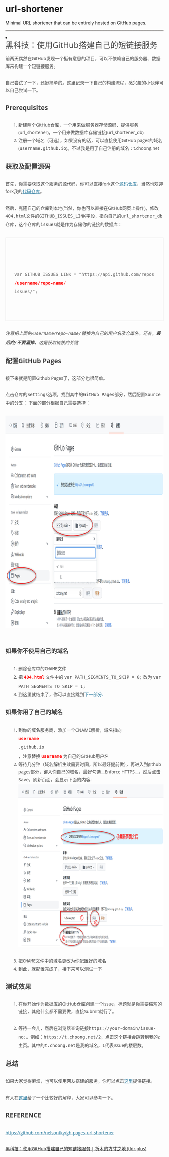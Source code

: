 # url-shortener
Minimal URL shortener that can be entirely hosted on GitHub pages.
<hr style="height:1px;border:none;border-top:1px dashed #0066CC;">
<li><h1 class="entry-title" style="margin: 0px; padding: 0px; border: 0px; font-size: 1.57143rem; vertical-align: baseline; clear: both; line-height: 1.2; font-weight: normal; color: rgb(68, 68, 68); font-family: &quot;Open Sans&quot;, Helvetica, Arial, sans-serif;">黑科技：使用GitHub搭建自己的短链接服务</h1>
</li>
<div>
<br>
</div>
<div>
<p style="margin: 0px 0px 1.71429rem; padding: 0px; border: 0px; vertical-align: baseline; line-height: 1.71429; color: rgb(68, 68, 68); font-family: &quot;Open Sans&quot;, Helvetica, Arial, sans-serif;">前两天偶然在GitHub发现一个挺有意思的项目，可以不依赖自己的服务器、数据库来构建一个短链接服务。</p>
<p style="margin: 0px 0px 1.71429rem; padding: 0px; border: 0px; vertical-align: baseline; line-height: 1.71429; color: rgb(68, 68, 68); font-family: &quot;Open Sans&quot;, Helvetica, Arial, sans-serif;">自己尝试了一下，还挺简单的。这里记录一下自己的构建流程，感兴趣的小伙伴可以自己尝试一下。</p>
<h2 id="prerequisites" style="margin: 1.71429rem 0px; padding: 0px; border: 0px; font-size: 1.28571rem; vertical-align: baseline; clear: both; line-height: 1.6; color: rgb(68, 68, 68); font-family: &quot;Open Sans&quot;, Helvetica, Arial, sans-serif;">Prerequisites</h2>
<ol style="margin: 0px 0px 1.71429rem; padding: 0px; border: 0px; vertical-align: baseline; list-style-position: outside; list-style-image: initial; line-height: 1.71429; color: rgb(68, 68, 68); font-family: &quot;Open Sans&quot;, Helvetica, Arial, sans-serif;">
<li style="margin: 0px 0px 0px 2.57143rem; padding: 0px; border: 0px; vertical-align: baseline;">新建两个GitHub仓库，一个用来做服务器存储源码、提供服务(url_shortener)，一个用来做数据库存储链接(url_shortener_db)</li>
<li style="margin: 0px 0px 0px 2.57143rem; padding: 0px; border: 0px; vertical-align: baseline;">注册一个域名（可选），如果没有的话，可以直接使用GitHub pages的域名(<code style="margin: 0px; padding: 0px; border: 0px; font-size: 0.857143rem; vertical-align: baseline; font-family: Consolas, Monaco, &quot;Lucida Console&quot;, monospace; line-height: 2;">username.github.io</code>)。不过我是用了自己注册的域名：t.choong.net</li>
</ol>
<h2 id="_1" style="margin: 1.71429rem 0px; padding: 0px; border: 0px; font-size: 1.28571rem; vertical-align: baseline; clear: both; line-height: 1.6; color: rgb(68, 68, 68); font-family: &quot;Open Sans&quot;, Helvetica, Arial, sans-serif;">获取及配置源码</h2>
<p style="margin: 0px 0px 1.71429rem; padding: 0px; border: 0px; vertical-align: baseline; line-height: 1.71429; color: rgb(68, 68, 68); font-family: &quot;Open Sans&quot;, Helvetica, Arial, sans-serif;">首先，你需要获取这个服务的源代码，你可以直接fork这个<a href="https://github.com/nelsontky/gh-pages-url-shortener" style="margin: 0px; padding: 0px; border: 0px; vertical-align: baseline; outline: none; color: rgb(33, 117, 155);">源码仓库</a>，当然也欢迎fork我的<a href="https://github.com/inchoong/url-shortener" style="margin: 0px; padding: 0px; border: 0px; vertical-align: baseline; outline: none; color: rgb(33, 117, 155);">代码仓库</a>。</p>
<p style="margin: 0px 0px 1.71429rem; padding: 0px; border: 0px; vertical-align: baseline; line-height: 1.71429; color: rgb(68, 68, 68); font-family: &quot;Open Sans&quot;, Helvetica, Arial, sans-serif;">然后，克隆自己的仓库到本地(当然，你也可以直接在GitHub网页上操作)，修改<code style="margin: 0px; padding: 0px; border: 0px; font-size: 0.857143rem; vertical-align: baseline; font-family: Consolas, Monaco, &quot;Lucida Console&quot;, monospace; line-height: 2;">404.html</code>文件的<code style="margin: 0px; padding: 0px; border: 0px; font-size: 0.857143rem; vertical-align: baseline; font-family: Consolas, Monaco, &quot;Lucida Console&quot;, monospace; line-height: 2;">GITHUB_ISSUES_LINK</code>字段，指向自己的<code style="margin: 0px; padding: 0px; border: 0px; font-size: 0.857143rem; vertical-align: baseline; font-family: Consolas, Monaco, &quot;Lucida Console&quot;, monospace; line-height: 2;">url_shortener_db</code>仓库，这个仓库的<code style="margin: 0px; padding: 0px; border: 0px; font-size: 0.857143rem; vertical-align: baseline; font-family: Consolas, Monaco, &quot;Lucida Console&quot;, monospace; line-height: 2;">issues</code>就是作为存储你的链接的数据库：</p>
<div class="codehilite" style="margin: 0px; padding: 0px; border: 0px; vertical-align: baseline; background-image: initial; background-position: initial; background-size: initial; background-repeat: initial; background-attachment: initial; background-origin: initial; background-clip: initial; font-family: &quot;Open Sans&quot;, Helvetica, Arial, sans-serif;">
<pre style="margin-top: 1.71429rem; margin-bottom: 1.71429rem; padding: 1.71429rem; border: 1px solid rgb(237, 237, 237); font-size: 0.857143rem; vertical-align: baseline; font-family: Consolas, Monaco, &quot;Lucida Console&quot;, monospace; line-height: 1.71429; overflow: auto;">
<span style="margin: 0px; padding: 0px; border: 0px; font-size: 12px; vertical-align: baseline; color: rgb(102, 102, 102); border-style: initial; border-color: initial; border-image: initial;">
</span>
<code style="margin: 0px; padding: 0px; border: 0px; font-size: 0.857143rem; vertical-align: baseline; font-family: Consolas, Monaco, &quot;Lucida Console&quot;, monospace; line-height: 2; display: block;">
<span style="color: rgb(102, 102, 102);">var GITHUB_ISSUES_LINK = "https://api.github.com/repos</span>
<span style="color: rgb(255, 0, 0);">/<span style="font-weight: bold;">username/repo-name</span>/</span>
<span style="color: rgb(102, 102, 102);">issues/";
</span>
</code>
</pre>
</div>
<p style="margin: 0px 0px 1.71429rem; padding: 0px; border: 0px; vertical-align: baseline; line-height: 1.71429; color: rgb(68, 68, 68); font-family: &quot;Open Sans&quot;, Helvetica, Arial, sans-serif;">
<em style="margin: 0px; padding: 0px; border: 0px; vertical-align: baseline;">注意把上面的/<code style="margin: 0px; padding: 0px; border: 0px; font-size: 0.857143rem; vertical-align: baseline; font-family: Consolas, Monaco, &quot;Lucida Console&quot;, monospace; line-height: 2;">username</code>/<code style="margin: 0px; padding: 0px; border: 0px; font-size: 0.857143rem; vertical-align: baseline; font-family: Consolas, Monaco, &quot;Lucida Console&quot;, monospace; line-height: 2;">repo-name/</code>替换为自己的用户名及仓库名。还有，<strong style="margin: 0px; padding: 0px; border: 0px; vertical-align: baseline;">最后的<code style="margin: 0px; padding: 0px; border: 0px; font-size: 0.857143rem; vertical-align: baseline; font-family: Consolas, Monaco, &quot;Lucida Console&quot;, monospace; line-height: 2;">/</code>不要漏掉</strong>，这是获取链接的关键</em>
</p>
<h2 id="github-pages" style="margin: 1.71429rem 0px; padding: 0px; border: 0px; font-size: 1.28571rem; vertical-align: baseline; clear: both; line-height: 1.6; color: rgb(68, 68, 68); font-family: &quot;Open Sans&quot;, Helvetica, Arial, sans-serif;">配置GitHub Pages</h2>
<p style="margin: 0px 0px 1.71429rem; padding: 0px; border: 0px; vertical-align: baseline; line-height: 1.71429; color: rgb(68, 68, 68); font-family: &quot;Open Sans&quot;, Helvetica, Arial, sans-serif;">接下来就是配置Github Pages了，这部分也很简单。</p>
<p style="margin: 0px 0px 1.71429rem; padding: 0px; border: 0px; vertical-align: baseline; line-height: 1.71429; color: rgb(68, 68, 68); font-family: &quot;Open Sans&quot;, Helvetica, Arial, sans-serif;">点击仓库的<code style="margin: 0px; padding: 0px; border: 0px; font-size: 0.857143rem; vertical-align: baseline; font-family: Consolas, Monaco, &quot;Lucida Console&quot;, monospace; line-height: 2;">Settings</code>选项，找到其中的<code style="margin: 0px; padding: 0px; border: 0px; font-size: 0.857143rem; vertical-align: baseline; font-family: Consolas, Monaco, &quot;Lucida Console&quot;, monospace; line-height: 2;">GitHub Pages</code>部分，然后配置<code style="margin: 0px; padding: 0px; border: 0px; font-size: 0.857143rem; vertical-align: baseline; font-family: Consolas, Monaco, &quot;Lucida Console&quot;, monospace; line-height: 2;">Source</code>中的分支： 下面的部分根据自己需要选择：</p>
<img src="https://github.com/inchoong/url-shortener/blob/main/img/img-1.jpg?raw=true" style="width: 1182px; height: 676px;" id="img_insert_164981452323107406928859817099" modifysize="48%" diffpixels="7px" scalingmode="zoom">
<br>
<p style="margin: 0px 0px 1.71429rem; padding: 0px; border: 0px; vertical-align: baseline; line-height: 1.71429; color: rgb(68, 68, 68); font-family: &quot;Open Sans&quot;, Helvetica, Arial, sans-serif;">
<br>
</p>
<h3 id="_2" style="margin: 1.71429rem 0px; padding: 0px; border: 0px; font-size: 1.14286rem; vertical-align: baseline; clear: both; line-height: 1.84615; color: rgb(68, 68, 68); font-family: &quot;Open Sans&quot;, Helvetica, Arial, sans-serif;">如果你不使用自己的域名</h3>
<ol style="margin: 0px 0px 1.71429rem; padding: 0px; border: 0px; vertical-align: baseline; list-style-position: outside; list-style-image: initial; line-height: 1.71429; font-family: &quot;Open Sans&quot;, Helvetica, Arial, sans-serif;">
<li style="color: rgb(68, 68, 68); margin: 0px 0px 0px 2.57143rem; padding: 0px; border: 0px; vertical-align: baseline;">删除仓库中的<code style="margin: 0px; padding: 0px; border: 0px; font-size: 0.857143rem; vertical-align: baseline; font-family: Consolas, Monaco, &quot;Lucida Console&quot;, monospace; line-height: 2;">CNAME</code>文件</li>
<li style="margin: 0px 0px 0px 2.57143rem; padding: 0px; border: 0px; vertical-align: baseline;">
<span style="color: rgb(68, 68, 68);">把</span>
<code style="margin: 0px; padding: 0px; border: 0px; font-size: 0.857143rem; vertical-align: baseline; font-family: Consolas, Monaco, &quot;Lucida Console&quot;, monospace; line-height: 2; color: rgb(255, 0, 0); font-weight: bold;">404.html</code>
<span style="color: rgb(68, 68, 68);">文件中的</span>
<code style="color: rgb(68, 68, 68); margin: 0px; padding: 0px; border: 0px; font-size: 0.857143rem; vertical-align: baseline; font-family: Consolas, Monaco, &quot;Lucida Console&quot;, monospace; line-height: 2;">var PATH_SEGMENTS_TO_SKIP = 0;</code>
<span style="color: rgb(68, 68, 68);">改为</span>
<code style="color: rgb(68, 68, 68); margin: 0px; padding: 0px; border: 0px; font-size: 0.857143rem; vertical-align: baseline; font-family: Consolas, Monaco, &quot;Lucida Console&quot;, monospace; line-height: 2;">var PATH_SEGMENTS_TO_SKIP = 1;</code>
</li>
<li style="color: rgb(68, 68, 68); margin: 0px 0px 0px 2.57143rem; padding: 0px; border: 0px; vertical-align: baseline;">到这里就结束了，你可以直接跳到<span style="border-style: initial; border-color: initial; border-image: initial; outline-color: initial; outline-width: initial; color: rgb(33, 117, 155);">下一部分.</span>
</li>
</ol>
<h3 id="_3" style="margin: 1.71429rem 0px; padding: 0px; border: 0px; font-size: 1.14286rem; vertical-align: baseline; clear: both; line-height: 1.84615; color: rgb(68, 68, 68); font-family: &quot;Open Sans&quot;, Helvetica, Arial, sans-serif;">如果你用了自己的域名</h3>
<ol style="margin: 0px 0px 1.71429rem; padding: 0px; border: 0px; vertical-align: baseline; list-style-position: outside; list-style-image: initial; line-height: 1.71429; font-family: &quot;Open Sans&quot;, Helvetica, Arial, sans-serif;">
<li style="margin: 0px 0px 0px 2.57143rem; padding: 0px; border: 0px; vertical-align: baseline;">
<span style="color: rgb(68, 68, 68);">到你的域名服务商，添加一个CNAME解析，域名指向</span>
<code style="margin: 0px; padding: 0px; border: 0px; font-size: 0.857143rem; vertical-align: baseline; font-family: Consolas, Monaco, &quot;Lucida Console&quot;, monospace; line-height: 2;">
<span style="color: rgb(255, 0, 0); font-weight: bold;">username</span>
<span style="color: rgb(68, 68, 68);">.github.io</span>
</code>
<span style="color: rgb(68, 68, 68);">，注意替换</span>
<code style="margin: 0px; padding: 0px; border: 0px; font-size: 0.857143rem; vertical-align: baseline; font-family: Consolas, Monaco, &quot;Lucida Console&quot;, monospace; line-height: 2; font-weight: bold; color: rgb(255, 0, 0);">username</code>
<span style="color: rgb(68, 68, 68);">为自己的GitHub用户名</span>
</li>
<li style="color: rgb(68, 68, 68); margin: 0px 0px 0px 2.57143rem; padding: 0px; border: 0px; vertical-align: baseline;">等待几分钟（域名解析生效需要时间，所以最好提前做），再进入到github pages部分，键入你自己的域名，最好勾选__Enforce HTTPS__，然后点击<code style="margin: 0px; padding: 0px; border: 0px; font-size: 0.857143rem; vertical-align: baseline; font-family: Consolas, Monaco, &quot;Lucida Console&quot;, monospace; line-height: 2;">Save</code>，刷新页面，会显示下面的内容:&nbsp;<br>
<img src="https://github.com/inchoong/url-shortener/blob/main/img/img-2.jpg?raw=true" style="width: 888px; height: 516px;" id="img_insert_164981481355605010207404603817" modifysize="36%" diffpixels="3px" scalingmode="zoom">
<br>
<br>
</li>
<li style="color: rgb(68, 68, 68); margin: 0px 0px 0px 2.57143rem; padding: 0px; border: 0px; vertical-align: baseline;">把<code style="margin: 0px; padding: 0px; border: 0px; font-size: 0.857143rem; vertical-align: baseline; font-family: Consolas, Monaco, &quot;Lucida Console&quot;, monospace; line-height: 2;">CNAME</code>文件中的域名更改为你配置好的域名</li>
<li style="color: rgb(68, 68, 68); margin: 0px 0px 0px 2.57143rem; padding: 0px; border: 0px; vertical-align: baseline;">到此，就配置完成了，接下来可以测试一下</li>
</ol>
<h2 id="_4" style="margin: 1.71429rem 0px; padding: 0px; border: 0px; font-size: 1.28571rem; vertical-align: baseline; clear: both; line-height: 1.6; color: rgb(68, 68, 68); font-family: &quot;Open Sans&quot;, Helvetica, Arial, sans-serif;">测试效果</h2>
<ol style="margin: 0px 0px 1.71429rem; padding: 0px; border: 0px; vertical-align: baseline; list-style-position: outside; list-style-image: initial; line-height: 1.71429; color: rgb(68, 68, 68); font-family: &quot;Open Sans&quot;, Helvetica, Arial, sans-serif;">
<li style="margin: 0px 0px 0px 2.57143rem; padding: 0px; border: 0px; vertical-align: baseline;">
<p style="margin: 0px 0px 1.71429rem; padding: 0px; border: 0px; vertical-align: baseline; line-height: 1.71429;">在你开始作为数据库的GitHub仓库创建一个issue，标题就是你需要缩短的链接，其他什么都不需要做，直接Submit就行了。</p>
</li>
<li style="margin: 0px 0px 0px 2.57143rem; padding: 0px; border: 0px; vertical-align: baseline;">
<p style="margin: 0px 0px 1.71429rem; padding: 0px; border: 0px; vertical-align: baseline; line-height: 1.71429;">等待一会儿，然后在浏览器查询链接<code style="margin: 0px; padding: 0px; border: 0px; font-size: 0.857143rem; vertical-align: baseline; font-family: Consolas, Monaco, &quot;Lucida Console&quot;, monospace; line-height: 2;">https://your-domain/issue-no;</code>。例如：<code style="margin: 0px; padding: 0px; border: 0px; font-size: 0.857143rem; vertical-align: baseline; font-family: Consolas, Monaco, &quot;Lucida Console&quot;, monospace; line-height: 2;">https://t.choong.net/2</code>，点击这个链接会跳转到我的z主页。其中的<code style="margin: 0px; padding: 0px; border: 0px; font-size: 0.857143rem; vertical-align: baseline; font-family: Consolas, Monaco, &quot;Lucida Console&quot;, monospace; line-height: 2;">t.choong.net</code>是我的域名，<code style="margin: 0px; padding: 0px; border: 0px; font-size: 0.857143rem; vertical-align: baseline; font-family: Consolas, Monaco, &quot;Lucida Console&quot;, monospace; line-height: 2;">1</code>代表issue的楼层数。</p>
</li>
</ol>
<h2 id="_5" style="margin: 1.71429rem 0px; padding: 0px; border: 0px; font-size: 1.28571rem; vertical-align: baseline; clear: both; line-height: 1.6; color: rgb(68, 68, 68); font-family: &quot;Open Sans&quot;, Helvetica, Arial, sans-serif;">总结</h2>
<p style="margin: 0px 0px 1.71429rem; padding: 0px; border: 0px; vertical-align: baseline; line-height: 1.71429; color: rgb(68, 68, 68); font-family: &quot;Open Sans&quot;, Helvetica, Arial, sans-serif;">如果大家觉得麻烦，也可以使用网友搭建的服务，你可以点击<a href="https://github.com/baddate/url_shortener_db/issues/new" style="margin: 0px; padding: 0px; border: 0px; vertical-align: baseline; outline: none; color: rgb(33, 117, 155);">这里</a>提供链接。</p>
<p style="margin: 0px 0px 1.71429rem; padding: 0px; border: 0px; vertical-align: baseline; line-height: 1.71429; color: rgb(68, 68, 68); font-family: &quot;Open Sans&quot;, Helvetica, Arial, sans-serif;">有人在<a href="https://github.com/nelsontky/gh-pages-url-shortener/issues/5#issuecomment-728040879" style="margin: 0px; padding: 0px; border: 0px; vertical-align: baseline; outline: none; color: rgb(33, 117, 155);">这里</a>给了一个比较好的解释，大家可以参考一下。</p>
<h2 id="reference" style="margin: 1.71429rem 0px; padding: 0px; border: 0px; font-size: 1.28571rem; vertical-align: baseline; clear: both; line-height: 1.6; color: rgb(68, 68, 68); font-family: &quot;Open Sans&quot;, Helvetica, Arial, sans-serif;">REFERENCE</h2>
<p style="margin: 0px 0px 1.71429rem; padding: 0px; border: 0px; vertical-align: baseline; line-height: 1.71429; color: rgb(68, 68, 68); font-family: &quot;Open Sans&quot;, Helvetica, Arial, sans-serif;">
<a href="https://github.com/nelsontky/gh-pages-url-shortener" style="margin: 0px; padding: 0px; border: 0px; vertical-align: baseline; outline: none; color: rgb(33, 117, 155);">https://github.com/nelsontky/gh-pages-url-shortener</a>
</p>
<p style="margin: 0px 0px 1.71429rem; padding: 0px; border: 0px; vertical-align: baseline; line-height: 1.71429; color: rgb(68, 68, 68); font-family: &quot;Open Sans&quot;, Helvetica, Arial, sans-serif;">
<a href="https://blog.tldr.plus/post/2021/6/20/12.html">黑科技：使用GitHub搭建自己的短链接服务 | 折木的方寸之地 (tldr.plus)</a>
</p>
</div>

